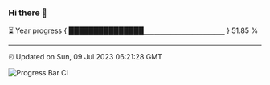 ### Hi there 👋

⏳ Year progress { ███████████████▁▁▁▁▁▁▁▁▁▁▁▁▁▁▁ } 51.85 %

---

⏰ Updated on Sun, 09 Jul 2023 06:21:28 GMT

![Progress Bar CI](https://github.com/liununu/liununu/workflows/Progress%20Bar%20CI/badge.svg)
